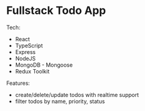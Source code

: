 # Fullstack Todo App

Tech: 
- React
- TypeScript
- Express
- NodeJS
- MongoDB - Mongoose
- Redux Toolkit

Features:
- create/delete/update todos with realtime support
- filter todos by name, priority, status
